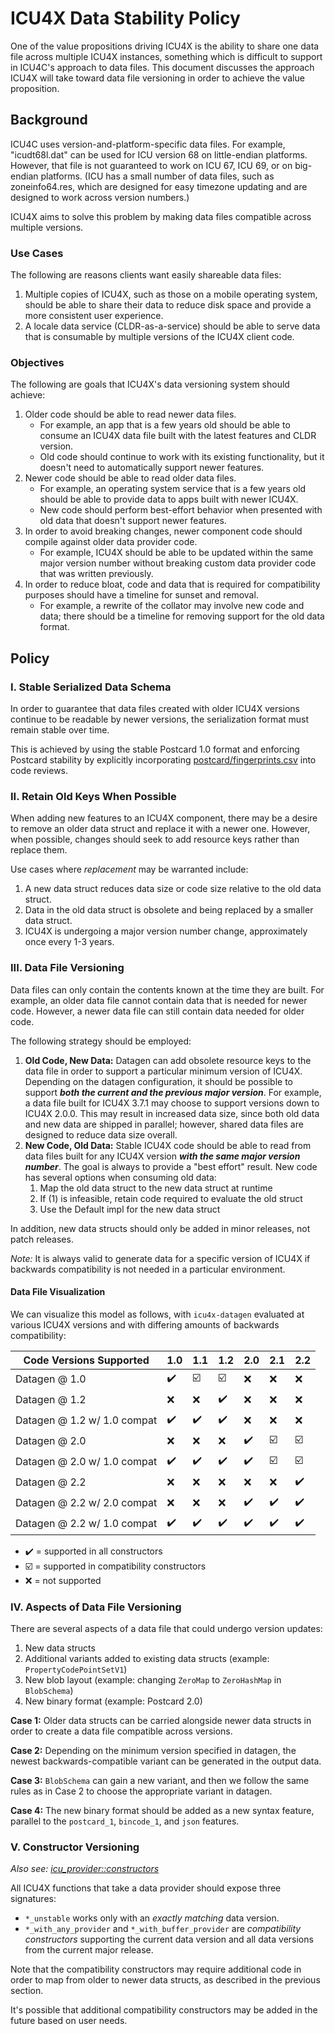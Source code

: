 ICU4X Data Stability Policy
===========================

One of the value propositions driving ICU4X is the ability to share one data file across multiple ICU4X instances, something which is difficult to support in ICU4C's approach to data files. This document discusses the approach ICU4X will take toward data file versioning in order to achieve the value proposition.

## Background

ICU4C uses version-and-platform-specific data files. For example, "icudt68l.dat" can be used for ICU version 68 on little-endian platforms. However, that file is not guaranteed to work on ICU 67, ICU 69, or on big-endian platforms. (ICU has a small number of data files, such as zoneinfo64.res, which are designed for easy timezone updating and are designed to work across version numbers.)

ICU4X aims to solve this problem by making data files compatible across multiple versions.

### Use Cases

The following are reasons clients want easily shareable data files:

1. Multiple copies of ICU4X, such as those on a mobile operating system, should be able to share their data to reduce disk space and provide a more consistent user experience.
2. A locale data service (CLDR-as-a-service) should be able to serve data that is consumable by multiple versions of the ICU4X client code.

### Objectives

The following are goals that ICU4X's data versioning system should achieve:

1. Older code should be able to read newer data files.
    - For example, an app that is a few years old should be able to consume an ICU4X data file built with the latest features and CLDR version.
    - Old code should continue to work with its existing functionality, but it doesn't need to automatically support newer features.
2. Newer code should be able to read older data files.
    - For example, an operating system service that is a few years old should be able to provide data to apps built with newer ICU4X.
    - New code should perform best-effort behavior when presented with old data that doesn't support newer features.
3. In order to avoid breaking changes, newer component code should compile against older data provider code.
    - For example, ICU4X should be able to be updated within the same major version number without breaking custom data provider code that was written previously.
4. In order to reduce bloat, code and data that is required for compatibility purposes should have a timeline for sunset and removal.
    - For example, a rewrite of the collator may involve new code and data; there should be a timeline for removing support for the old data format.

## Policy

### I. Stable Serialized Data Schema

In order to guarantee that data files created with older ICU4X versions continue to be readable by newer versions, the serialization format must remain stable over time.

This is achieved by using the stable Postcard 1.0 format and enforcing Postcard stability by explicitly incorporating [postcard/fingerprints.csv](https://github.com/unicode-org/icu4x/blob/main/provider/datagen/tests/data/postcard/fingerprints.csv) into code reviews.

### II. Retain Old Keys When Possible

When adding new features to an ICU4X component, there may be a desire to remove an older data struct and replace it with a newer one. However, when possible, changes should seek to add resource keys rather than replace them.

Use cases where _replacement_ may be warranted include:

1. A new data struct reduces data size or code size relative to the old data struct.
2. Data in the old data struct is obsolete and being replaced by a smaller data struct.
3. ICU4X is undergoing a major version number change, approximately once every 1-3 years.

### III. Data File Versioning

Data files can only contain the contents known at the time they are built. For example, an older data file cannot contain data that is needed for newer code. However, a newer data file can still contain data needed for older code.

The following strategy should be employed:

1. **Old Code, New Data:** Datagen can add obsolete resource keys to the data file in order to support a particular minimum version of ICU4X. Depending on the datagen configuration, it should be possible to support ***both the current and the previous major version***. For example, a data file built for ICU4X 3.7.1 may choose to support versions down to ICU4X 2.0.0. This may result in increased data size, since both old data and new data are shipped in parallel; however, shared data files are designed to reduce data size overall.
2. **New Code, Old Data:** Stable ICU4X code should be able to read from data files built for any ICU4X version ***with the same major version number***. The goal is always to provide a "best effort" result. New code has several options when consuming old data:
    1. Map the old data struct to the new data struct at runtime
    2. If (1) is infeasible, retain code required to evaluate the old struct
    3. Use the Default impl for the new data struct

In addition, new data structs should only be added in minor releases, not patch releases.

*Note:* It is always valid to generate data for a specific version of ICU4X if backwards compatibility is not needed in a particular environment.

#### Data File Visualization

We can visualize this model as follows, with `icu4x-datagen` evaluated at various ICU4X versions and with differing amounts of backwards compatibility:

| Code Versions Supported | 1.0 | 1.1 | 1.2 | 2.0 | 2.1 | 2.2 |
|---|---|---|---|---|---|---|
| Datagen @ 1.0 | ✔️ | ☑️ | ☑️ | ❌ | ❌ | ❌ |
| Datagen @ 1.2 | ❌ | ❌ | ✔️ | ❌ | ❌ | ❌ |
| Datagen @ 1.2 w/ 1.0 compat | ✔️ | ✔️ | ✔️ | ❌ | ❌ | ❌ |
| Datagen @ 2.0 | ❌ | ❌ | ❌ | ✔️ | ☑️ | ☑️ |
| Datagen @ 2.0 w/ 1.0 compat | ✔️ | ✔️ | ✔️ | ✔️ | ☑️ | ☑️ |
| Datagen @ 2.2 | ❌ | ❌ | ❌ | ❌ | ❌ | ✔️ |
| Datagen @ 2.2 w/ 2.0 compat | ❌ | ❌ | ❌ | ✔️ | ✔️ | ✔️ |
| Datagen @ 2.2 w/ 1.0 compat | ✔️ | ✔️ | ✔️ | ✔️ | ✔️ | ✔️ |

- ✔️ = supported in all constructors
- ☑️ = supported in compatibility constructors
- ❌ = not supported

### IV. Aspects of Data File Versioning

There are several aspects of a data file that could undergo version updates:

1. New data structs
2. Additional variants added to existing data structs (example: `PropertyCodePointSetV1`)
3. New blob layout (example: changing `ZeroMap` to `ZeroHashMap` in `BlobSchema`)
4. New binary format (example: Postcard 2.0)

**Case 1:** Older data structs can be carried alongside newer data structs in order to create a data file compatible across versions.

**Case 2:** Depending on the minimum version specified in datagen, the newest backwards-compatible variant can be generated in the output data.

**Case 3:** `BlobSchema` can gain a new variant, and then we follow the same rules as in Case 2 to choose the appropriate variant in datagen.

**Case 4:** The new binary format should be added as a new syntax feature, parallel to the `postcard_1`, `bincode_1`, and `json` features.

### V. Constructor Versioning

*Also see: [icu_provider::constructors](https://unicode-org.github.io/icu4x/docs/icu_provider/constructors/index.html)*

All ICU4X functions that take a data provider should expose three signatures:

- `*_unstable` works only with an _exactly matching_ data version.
- `*_with_any_provider` and `*_with_buffer_provider` are _compatibility constructors_ supporting the current data version and all data versions from the current major release.

Note that the compatibility constructors may require additional code in order to map from older to newer data structs, as described in the previous section.

It's possible that additional compatibility constructors may be added in the future based on user needs.
